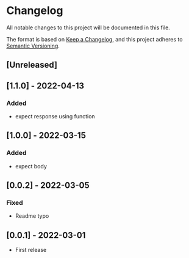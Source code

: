 Changelog
=========

All notable changes to this project will be documented in this file.

The format is based on [Keep a Changelog](https://keepachangelog.com/en/1.0.0/),
and this project adheres to [Semantic Versioning](https://semver.org/spec/v2.0.0.html).

## [Unreleased]

## [1.1.0] - 2022-04-13
### Added
- expect response using function

## [1.0.0] - 2022-03-15

### Added
- expect body

## [0.0.2] - 2022-03-05

### Fixed
- Readme typo

## [0.0.1] - 2022-03-01

- First release

